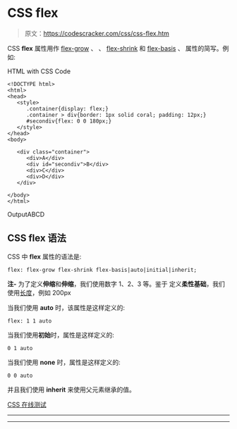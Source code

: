 # CSS flex

> 原文：<https://codescracker.com/css/css-flex.htm>

CSS **flex** 属性用作 [flex-grow](/css/css-flex-grow.htm) 、 、 [flex-shrink](/css/css-flex-shrink.htm) 和 [flex-basis](/css/css-flex-basis.htm) 、 属性的简写。例如:

HTML with CSS Code

```
<!DOCTYPE html>
<html>
<head>
   <style>
      .container{display: flex;}
      .container > div{border: 1px solid coral; padding: 12px;}
      #secondiv{flex: 0 0 180px;}
   </style>
</head>
<body>

   <div class="container">
      <div>A</div>
      <div id="secondiv">B</div>
      <div>C</div>
      <div>D</div>
   </div>

</body>
</html>
```

OutputABCD

## CSS flex 语法

CSS 中 **flex** 属性的语法是:

```
flex: flex-grow flex-shrink flex-basis|auto|initial|inherit;
```

**注-** 为了定义**伸缩**和**伸缩**，我们使用数字 1、2、3 等。鉴于 定义**柔性基础**，我们使用[长度](/css/css-length-units.htm)，例如 200px

当我们使用 **auto** 时，该属性是这样定义的:

```
flex: 1 1 auto
```

当我们使用**初始**时，属性是这样定义的:

```
0 1 auto
```

当我们使用 **none** 时，属性是这样定义的:

```
0 0 auto
```

并且我们使用 **inherit** 来使用父元素继承的值。

[CSS 在线测试](/exam/showtest.php?subid=5)

* * *

* * *